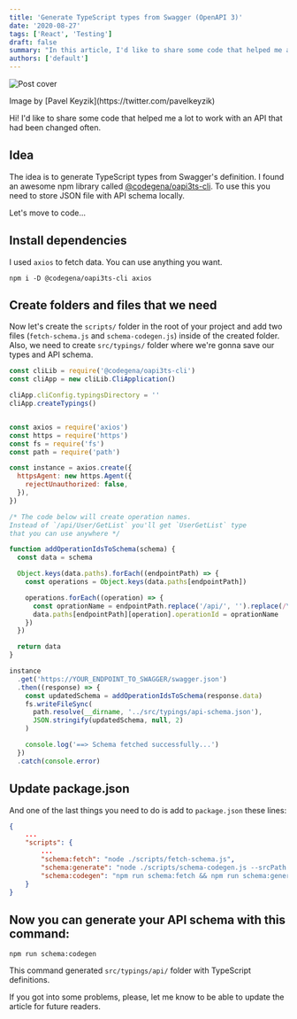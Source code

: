 ```yaml
---
title: 'Generate TypeScript types from Swagger (OpenAPI 3)'
date: '2020-08-27'
tags: ['React', 'Testing']
draft: false
summary: "In this article, I'd like to share some code that helped me a lot to work with an API that had been changed often"
authors: ['default']
---
```


![Post cover](/static/images/generate-types-from-swagger/cover.jpg)

<p>
  Image by [Pavel Keyzik](https://twitter.com/pavelkeyzik)
</p>

Hi! I'd like to share some code that helped me a lot to work with an API that had been changed often.

## Idea

The idea is to generate TypeScript types from Swagger's definition. I found an awesome npm library called [@codegena/oapi3ts-cli](https://www.npmjs.com/package/@codegena/oapi3ts-cli). To use this you need to store JSON file with API schema locally.

Let's move to code...

## Install dependencies

I used `axios` to fetch data. You can use anything you want.

```shell:terminal
npm i -D @codegena/oapi3ts-cli axios
```

## Create folders and files that we need

Now let's create the `scripts/` folder in the root of your project and add two files (`fetch-schema.js` and `schema-codegen.js`) inside of the created folder. Also, we need to create `src/typings/` folder where we're gonna save our types and API schema.

```js:scripts/schema-codegen.js
const cliLib = require('@codegena/oapi3ts-cli')
const cliApp = new cliLib.CliApplication()

cliApp.cliConfig.typingsDirectory = ''
cliApp.createTypings()
```

```js:scripts/fetch-schema.js

const axios = require('axios')
const https = require('https')
const fs = require('fs')
const path = require('path')

const instance = axios.create({
  httpsAgent: new https.Agent({
    rejectUnauthorized: false,
  }),
})

/* The code below will create operation names.
Instead of `/api/User/GetList` you'll get `UserGetList` type
that you can use anywhere */

function addOperationIdsToSchema(schema) {
  const data = schema

  Object.keys(data.paths).forEach((endpointPath) => {
    const operations = Object.keys(data.paths[endpointPath])

    operations.forEach((operation) => {
      const oprationName = endpointPath.replace('/api/', '').replace(/\//g, '')
      data.paths[endpointPath][operation].operationId = oprationName
    })
  })

  return data
}

instance
  .get('https://YOUR_ENDPOINT_TO_SWAGGER/swagger.json')
  .then((response) => {
    const updatedSchema = addOperationIdsToSchema(response.data)
    fs.writeFileSync(
      path.resolve(__dirname, '../src/typings/api-schema.json'),
      JSON.stringify(updatedSchema, null, 2)
    )

    console.log('==> Schema fetched successfully...')
  })
  .catch(console.error)
```

## Update package.json

And one of the last things you need to do is add to `package.json` these lines:

```json:package.json
{
    ...
    "scripts": {
        ...
        "schema:fetch": "node ./scripts/fetch-schema.js",
        "schema:generate": "node ./scripts/schema-codegen.js --srcPath ./src/typings/api-schema.json --destPath ./src/typings/api --separatedFiles false",
        "schema:codegen": "npm run schema:fetch && npm run schema:generate:api"
    }
}
```

## Now you can generate your API schema with this command:

```shell:terminal
npm run schema:codegen
```

This command generated `src/typings/api/` folder with TypeScript definitions.

If you got into some problems, please, let me know to be able to update the article for future readers.
